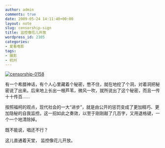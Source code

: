 ```yaml
---
author: admin
comments: true
date: 2009-05-24 14:11:40+00:00
layout: note
slug: censorship-sign
title: 监控像花儿开放
wordpress_id: 2105
categories:
- 爱看电影
tags:
- 摄影
- 杭州
---
```


[![censorship-0158](http://farm4.static.flickr.com/3557/3558733213_9757d75491.jpg)](http://www.flickr.com/photos/lookoo/3558733213/)

有一个希腊神话，有个人心里藏着个秘密，憋不住，就在地挖了个洞，对着洞把秘密说了出来。后来地上长出一根芦苇，微风一吹，就所说出了这个秘密，而且一传十十传百……

按照福柯的观点，现代社会的一大“进步”，就是由公开的惩罚变成了更加精巧、更加隐秘的自我监控。这一招如此之奏效，以至于刚刚敲了几百字，又用退格键，一个一个地清除掉。

既不能说，唱还不行？

这儿直通着天堂，
监控像花儿开放。
